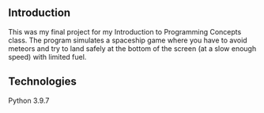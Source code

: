 ## Introduction
This was my final project for my Introduction to Programming Concepts class. The program simulates a spaceship game where you have to avoid meteors and try to land safely at the bottom of the screen (at a slow enough speed) with limited fuel.
## Technologies
Python 3.9.7
